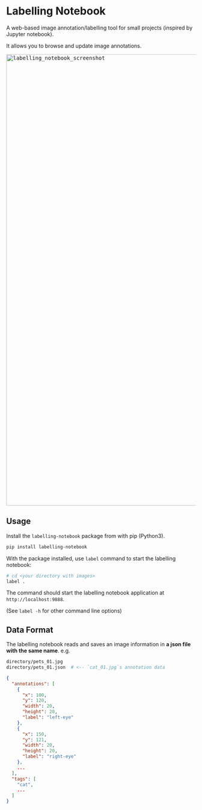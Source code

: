 # Labelling Notebook

A web-based image annotation/labelling tool for small projects (inspired by Jupyter notebook).

It allows you to browse and update image annotations.

<kbd><img width="1200" alt="labelling_notebook_screenshot" src="https://user-images.githubusercontent.com/1537162/147520343-61e58b87-955b-4639-94ee-f82a8c276b8b.png"></kbd>


## Usage

Install the `labelling-notebook` package from with pip (Python3).

```bash
pip install labelling-notebook
```

With the package installed, use `label` command to start the labelling notebook:

```bash
# cd <your directory with images>
label .
```

The command should start the labelling notebook application at `http://localhost:9888`.

(See `label -h` for other command line options)

## Data Format

The labelling notebook reads and saves an image information in
**a json file with the same name**. e.g.

```bash
directory/pets_01.jpg
directory/pets_01.json  # <-- `cat_01.jpg`s annotation data
```

```json
{
  "annotations": [
    {
      "x": 100,
      "y": 120,
      "width": 20,
      "height": 20,
      "label": "left-eye"
    },
    {
      "x": 150,
      "y": 121,
      "width": 20,
      "height": 20,
      "label": "right-eye"
    },
    ...
  ],
  "tags": [
    "cat",
    ...
  ]
}
```
